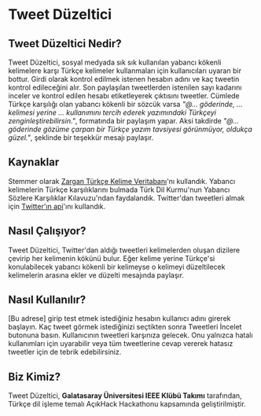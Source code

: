 # Tweet Düzeltici

## Tweet Düzeltici Nedir?

Tweet Düzeltici, sosyal medyada sık sık kullanılan yabancı kökenli kelimelere karşı Türkçe kelimeler kullanmaları için  kullanıcıları uyaran bir bottur. Girdi olarak kontrol edilmek istenen hesabın adını ve  kaç tweetin kontrol edileceğini alır. Son paylaşılan tweetlerden istenilen sayı kadarını inceler ve kontrol edilen hesabı etiketleyerek çıktısını tweetler. Cümlede Türkçe karşılığı olan yabancı kökenli bir sözcük varsa *"@... göderinde, ... kelimesi yerine ... kullanımını tercih ederek yazımındaki Türkçeyi zenginleştirebilirsin."*, formatında bir paylaşım yapar. Aksi takdirde *"@... göderinde gözüme çarpan bir Türkçe yazım tavsiyesi görünmüyor, oldukça güzel."*, şeklinde bir teşekkür mesajı paylaşır.

## Kaynaklar
Stemmer olarak [Zargan Türkçe Kelime Veritabanı](http://st2.zargan.com/duyuru/Zargan_Turkce_Dilbilimsel_Veritabani.html)'nı kullandık. Yabancı kelimelerin Türkçe karşılıklarını bulmada Türk Dil Kurmu'nun Yabancı Sözlere Karşılıklar Kılavuzu'ndan faydalandık. Twitter'dan tweetleri almak için [Twitter'ın api](https://github.com/J7mbo/twitter-api-php)'ını  kullandık.

## Nasıl Çalışıyor?

Tweet Düzeltici, Twitter'dan aldığı tweetleri kelimelerden oluşan dizilere çevirip her kelimenin kökünü bulur. Eğer kelime yerine Türkçe'si konulabilecek yabancı kökenli bir kelimeyse o kelimeyi düzeltilecek kelimelerin arasına ekler ve düzelti mesajında paylaşır.

## Nasıl Kullanılır?
[Bu adrese] girip test etmek istediğiniz hesabın kullanıcı adını girerek başlayın. Kaç tweet görmek istediğinizi seçtikten sonra Tweetleri İncelet butonuna basın. Kullanıcının tweetleri karşınıza gelecek. Onu yalnızca hatalı kullanımları için uyarabilir veya tüm tweetlerine cevap vererek hatasız tweetler için de tebrik edebilirsiniz.

## Biz Kimiz?

Tweet Düzeltici, **Galatasaray Üniversitesi IEEE Klübü Takımı** tarafından, Türkçe dil işleme temalı AçıkHack Hackathonu kapsamında geliştirilmiştir.
